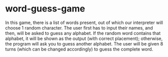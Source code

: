 # word-guess-game
In this game, there is a list of words present, out of which our interpreter will choose 1 random character. The user first has to input their names, and then, will be asked to guess any alphabet. If the random word contains that alphabet, it will be shown as the output (with correct placement); otherwise, the program will ask you to guess another alphabet. The user will be given 8 turns (which can be changed accordingly) to guess the complete word.
